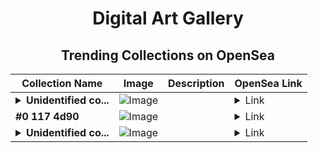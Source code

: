 <div align="center">

# Digital Art Gallery

## Trending Collections on OpenSea

| Collection Name                       | Image                                                                                     | Description                       | OpenSea Link                                                                                          |
|---------------------------------------|-------------------------------------------------------------------------------------------|-----------------------------------|--------------------------------------------------------------------------------------------------------|
| **<details><summary>Unidentified co...</summary>Unidentified contract da5e3ceb-1984-4729-b8f0-0e987182cb28</details>** | ![Image](https://i2.seadn.io/optimism/0x1d73fd68e20343bcef8890dc212d6c20b0e831ff/dd35423027045ac1a48b770b2846f6/a9dd35423027045ac1a48b770b2846f6.png?w=200&auto=format) |  | <details><summary>Link</summary>[Unidentified contract da5e3ceb-1984-4729-b8f0-0e987182cb28](https://opensea.io/collection/unidentified-contract-da5e3ceb-1984-4729-b8f0-0e98)</details> |
| **#0 117 4d90** | ![Image](https://i2.seadn.io/base/0x2ebd4845c54c605b2a1cc8dafecab2db12c57cf0/53834f05a4c1a44a3127b0358dc117/f053834f05a4c1a44a3127b0358dc117.jpeg?w=200&auto=format) |  | <details><summary>Link</summary>[#0 117 4d90](https://opensea.io/collection/0-117-4d90)</details> |
| **<details><summary>Unidentified co...</summary>Unidentified contract 0c84e6c8-3a50-458b-82b7-e78a147853e2</details>** | ![Image](https://i2.seadn.io/optimism/0x579e4f4a7e577ef5ac6e9221ca8f11dd6d43316d/6404459f0a28661c41bd910f8b5899/e86404459f0a28661c41bd910f8b5899.png?w=200&auto=format) |  | <details><summary>Link</summary>[Unidentified contract 0c84e6c8-3a50-458b-82b7-e78a147853e2](https://opensea.io/collection/unidentified-contract-0c84e6c8-3a50-458b-82b7-e78a)</details> |

</div>